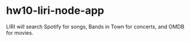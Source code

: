 # hw10-liri-node-app
LIRI will search Spotify for songs, Bands in Town for concerts, and OMDB for movies.
